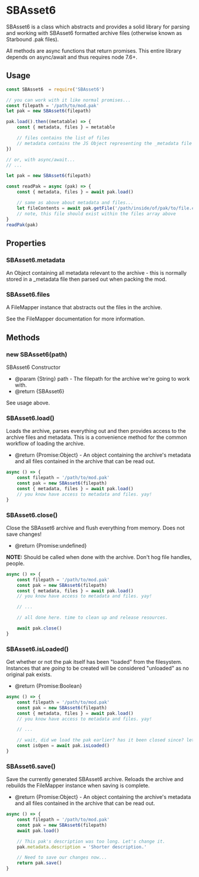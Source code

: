 # SBAsset6

SBAsset6 is a class which abstracts and provides a solid library for parsing and working with SBAsset6 formatted archive files
 (otherwise known as Starbound .pak files).

All methods are async functions that return promises. This entire library depends on async/await and thus requires node 7.6+.

## Usage

``` js
const SBAsset6  = require('SBAsset6')

// you can work with it like normal promises...
const filepath = '/path/to/mod.pak'
let pak = new SBAsset6(filepath)

pak.load().then((metatable) => {
	const { metadata, files } = metatable

	// files contains the list of files
	// metadata contains the JS Object representing the _metadata file contents
})

// or, with async/await...
// ...

let pak = new SBAsset6(filepath)

const readPak = async (pak) => {
	const { metadata, files } = await pak.load()

	// same as above about metadata and files...
	let fileContents = await pak.getFile('/path/inside/of/pak/to/file.config')
	// note, this file should exist within the files array above
}
readPak(pak)
```

## Properties

### SBAsset6.metadata

An Object containing all metadata relevant to the archive - this is normally stored in a \_metadata file then parsed out when packing the mod.

### SBAsset6.files

A FileMapper instance that abstracts out the files in the archive.

See the FileMapper documentation for more information.

## Methods

### new SBAsset6(path)

SBAsset6 Constructor

* @param  {String} path - The filepath for the archive we're going to work with.
* @return {SBAsset6}

See usage above.

### SBAsset6.load()

Loads the archive, parses everything out and then provides access to the archive files and metadata.
This is a convenience method for the common workflow of loading the archive.

* @return {Promise:Object} - An object containing the archive's metadata and all files contained in the archive that can be read out.

``` js
async () => {
	const filepath = '/path/to/mod.pak'
	const pak = new SBAsset6(filepath)
	const { metadata, files } = await pak.load()
	// you know have access to metadata and files. yay!
}
```

### SBAsset6.close()

Close the SBAsset6 archive and flush everything from memory.
Does not save changes!

* @return {Promise:undefined}

**NOTE:** Should be called when done with the archive.  Don't hog file handles, people.

``` js
async () => {
	const filepath = '/path/to/mod.pak'
	const pak = new SBAsset6(filepath)
	const { metadata, files } = await pak.load()
	// you know have access to metadata and files. yay!

	// ...

	// all done here. time to clean up and release resources.

	await pak.close()
}
```

### SBAsset6.isLoaded()

Get whether or not the pak itself has been "loaded" from the filesystem.
Instances that are *going* to be created will be considered "unloaded" as no original pak exists.

* @return {Promise:Boolean}

``` js
async () => {
	const filepath = '/path/to/mod.pak'
	const pak = new SBAsset6(filepath)
	const { metadata, files } = await pak.load()
	// you know have access to metadata and files. yay!

	// ...

	// wait, did we load the pak earlier? has it been closed since? let's check...
	const isOpen = await pak.isLoaded()
}
```

### SBAsset6.save()

Save the currently generated SBAsset6 archive.
Reloads the archive and rebuilds the FileMapper instance when saving is complete.

* @return {Promise:Object} - An object containing the archive's metadata and all files contained in the archive that can be read out.

``` js
async () => {
	const filepath = '/path/to/mod.pak'
	const pak = new SBAsset6(filepath)
	await pak.load()

	// This pak's description was too long. Let's change it.
	pak.metadata.description = 'Shorter description.'

	// Need to save our changes now...
	return pak.save()
}
```
